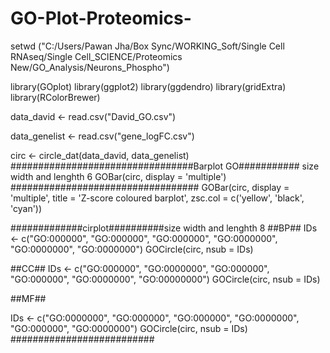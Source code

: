# GO-Plot-Proteomics-
setwd ("C:/Users/Pawan Jha/Box Sync/WORKING_Soft/Single Cell RNAseq/Single Cell_SCIENCE/Proteomics New/GO_Analysis/Neurons_Phospho")

library(GOplot)
library(ggplot2)
library(ggdendro)
library(gridExtra)
library(RColorBrewer)

data_david <- read.csv("David_GO.csv")

data_genelist <- read.csv("gene_logFC.csv")

circ <- circle_dat(data_david, data_genelist)
#################################Barplot GO########### size width and lenghth 6
GOBar(circ, display = 'multiple')
##################################
GOBar(circ, display = 'multiple', title = 'Z-score coloured barplot', zsc.col = c('yellow', 'black', 'cyan'))

#############cirplot##########size width and lenghth 8
##BP##
IDs <- c("GO:000000",	"GO:000000",	"GO:000000",	"GO:0000000",	"GO:0000000",	"GO:0000000")
GOCircle(circ, nsub = IDs)

##CC##
IDs <- c("GO:000000",	"GO:0000000",	"GO:000000",	"GO:000000",	"GO:0000000",		"GO:00000000")
GOCircle(circ, nsub = IDs)

##MF##

IDs <- c("GO:0000000",	"GO:000000",	"GO:000000",	"GO:0000000",	"GO:000000",	"GO:0000000")
GOCircle(circ, nsub = IDs)
##########################
